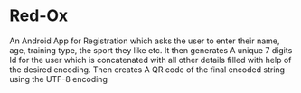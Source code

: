 # Red-Ox
An Android App for Registration which asks the user to enter their name, age, training type, the sport they like etc.
It then generates A unique 7 digits Id for the user which is concatenated with all other details filled with help of the desired encoding.
Then creates A QR code of the final encoded string using the UTF-8 encoding 
